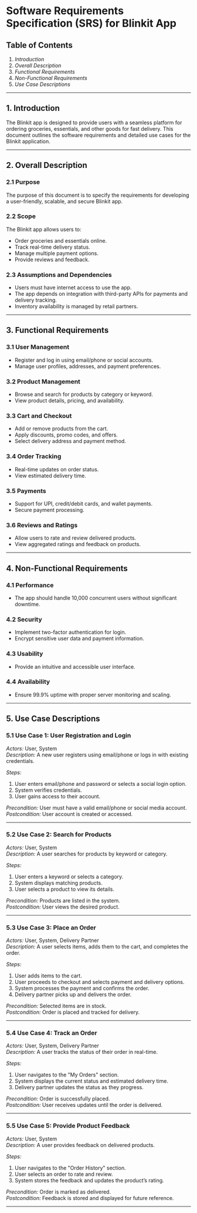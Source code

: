 # Software Requirements Specification (SRS) for Blinkit App

## Table of Contents
1. *Introduction*
2. *Overall Description*
3. *Functional Requirements*
4. *Non-Functional Requirements*
5. *Use Case Descriptions*

---

## 1. Introduction
The Blinkit app is designed to provide users with a seamless platform for ordering groceries, essentials, and other goods for fast delivery. This document outlines the software requirements and detailed use cases for the Blinkit application.

---

## 2. Overall Description

### 2.1 Purpose
The purpose of this document is to specify the requirements for developing a user-friendly, scalable, and secure Blinkit app.

### 2.2 Scope
The Blinkit app allows users to:
- Order groceries and essentials online.
- Track real-time delivery status.
- Manage multiple payment options.
- Provide reviews and feedback.

### 2.3 Assumptions and Dependencies
- Users must have internet access to use the app.
- The app depends on integration with third-party APIs for payments and delivery tracking.
- Inventory availability is managed by retail partners.

---

## 3. Functional Requirements

### 3.1 User Management
- Register and log in using email/phone or social accounts.
- Manage user profiles, addresses, and payment preferences.

### 3.2 Product Management
- Browse and search for products by category or keyword.
- View product details, pricing, and availability.

### 3.3 Cart and Checkout
- Add or remove products from the cart.
- Apply discounts, promo codes, and offers.
- Select delivery address and payment method.

### 3.4 Order Tracking
- Real-time updates on order status.
- View estimated delivery time.

### 3.5 Payments
- Support for UPI, credit/debit cards, and wallet payments.
- Secure payment processing.

### 3.6 Reviews and Ratings
- Allow users to rate and review delivered products.
- View aggregated ratings and feedback on products.

---

## 4. Non-Functional Requirements

### 4.1 Performance
- The app should handle 10,000 concurrent users without significant downtime.

### 4.2 Security
- Implement two-factor authentication for login.
- Encrypt sensitive user data and payment information.

### 4.3 Usability
- Provide an intuitive and accessible user interface.

### 4.4 Availability
- Ensure 99.9% uptime with proper server monitoring and scaling.

---

## 5. Use Case Descriptions

### 5.1 Use Case 1: User Registration and Login
*Actors:* User, System  
*Description:* A new user registers using email/phone or logs in with existing credentials.  

*Steps:*
1. User enters email/phone and password or selects a social login option.
2. System verifies credentials.
3. User gains access to their account.

*Precondition:* User must have a valid email/phone or social media account.  
*Postcondition:* User account is created or accessed.  

---

### 5.2 Use Case 2: Search for Products
*Actors:* User, System  
*Description:* A user searches for products by keyword or category.  

*Steps:*
1. User enters a keyword or selects a category.
2. System displays matching products.
3. User selects a product to view its details.

*Precondition:* Products are listed in the system.  
*Postcondition:* User views the desired product.  

---

### 5.3 Use Case 3: Place an Order
*Actors:* User, System, Delivery Partner  
*Description:* A user selects items, adds them to the cart, and completes the order.  

*Steps:*
1. User adds items to the cart.
2. User proceeds to checkout and selects payment and delivery options.
3. System processes the payment and confirms the order.
4. Delivery partner picks up and delivers the order.

*Precondition:* Selected items are in stock.  
*Postcondition:* Order is placed and tracked for delivery.  

---

### 5.4 Use Case 4: Track an Order
*Actors:* User, System, Delivery Partner  
*Description:* A user tracks the status of their order in real-time.  

*Steps:*
1. User navigates to the "My Orders" section.
2. System displays the current status and estimated delivery time.
3. Delivery partner updates the status as they progress.

*Precondition:* Order is successfully placed.  
*Postcondition:* User receives updates until the order is delivered.  

---

### 5.5 Use Case 5: Provide Product Feedback
*Actors:* User, System  
*Description:* A user provides feedback on delivered products.  

*Steps:*
1. User navigates to the "Order History" section.
2. User selects an order to rate and review.
3. System stores the feedback and updates the product’s rating.

*Precondition:* Order is marked as delivered.  
*Postcondition:* Feedback is stored and displayed for future reference.  

---
